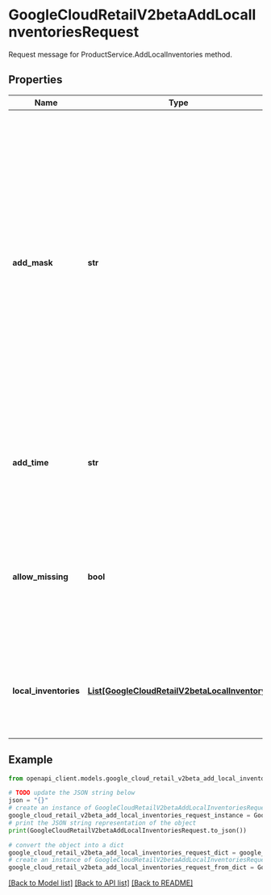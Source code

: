 # GoogleCloudRetailV2betaAddLocalInventoriesRequest

Request message for ProductService.AddLocalInventories method.

## Properties

Name | Type | Description | Notes
------------ | ------------- | ------------- | -------------
**add_mask** | **str** | Indicates which inventory fields in the provided list of LocalInventory to update. The field is updated to the provided value. If a field is set while the place does not have a previous local inventory, the local inventory at that store is created. If a field is set while the value of that field is not provided, the original field value, if it exists, is deleted. If the mask is not set or set with empty paths, all inventory fields will be updated. If an unsupported or unknown field is provided, an INVALID_ARGUMENT error is returned and the entire update will be ignored. | [optional] 
**add_time** | **str** | The time when the inventory updates are issued. Used to prevent out-of-order updates on local inventory fields. If not provided, the internal system time will be used. | [optional] 
**allow_missing** | **bool** | If set to true, and the Product is not found, the local inventory will still be processed and retained for at most 1 day and processed once the Product is created. If set to false, a NOT_FOUND error is returned if the Product is not found. | [optional] 
**local_inventories** | [**List[GoogleCloudRetailV2betaLocalInventory]**](GoogleCloudRetailV2betaLocalInventory.md) | Required. A list of inventory information at difference places. Each place is identified by its place ID. At most 3000 inventories are allowed per request. | [optional] 

## Example

```python
from openapi_client.models.google_cloud_retail_v2beta_add_local_inventories_request import GoogleCloudRetailV2betaAddLocalInventoriesRequest

# TODO update the JSON string below
json = "{}"
# create an instance of GoogleCloudRetailV2betaAddLocalInventoriesRequest from a JSON string
google_cloud_retail_v2beta_add_local_inventories_request_instance = GoogleCloudRetailV2betaAddLocalInventoriesRequest.from_json(json)
# print the JSON string representation of the object
print(GoogleCloudRetailV2betaAddLocalInventoriesRequest.to_json())

# convert the object into a dict
google_cloud_retail_v2beta_add_local_inventories_request_dict = google_cloud_retail_v2beta_add_local_inventories_request_instance.to_dict()
# create an instance of GoogleCloudRetailV2betaAddLocalInventoriesRequest from a dict
google_cloud_retail_v2beta_add_local_inventories_request_from_dict = GoogleCloudRetailV2betaAddLocalInventoriesRequest.from_dict(google_cloud_retail_v2beta_add_local_inventories_request_dict)
```
[[Back to Model list]](../README.md#documentation-for-models) [[Back to API list]](../README.md#documentation-for-api-endpoints) [[Back to README]](../README.md)


